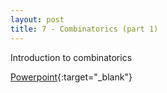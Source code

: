 ```yaml
---
layout: post
title: 7 - Combinatorics (part 1)
---
```


Introduction to combinatorics

[Powerpoint](https://drive.google.com/file/d/1Jbc4L_KVD1_jKe67BeRpEtwVfXZ0NnQ9/view?usp=sharing){:target="_blank"}

